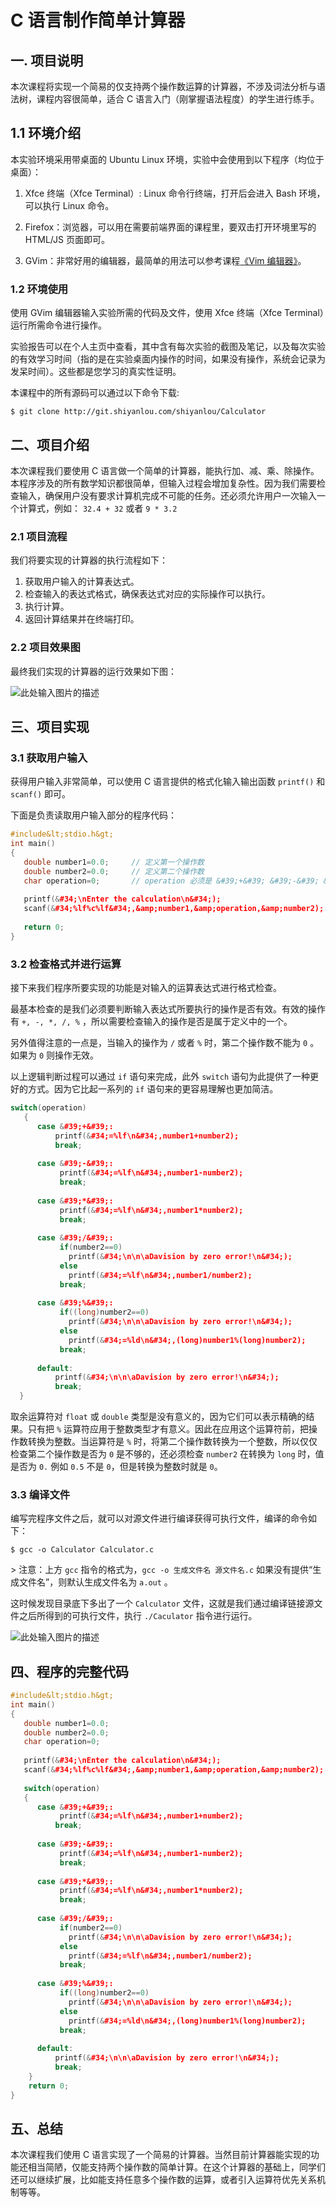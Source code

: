 # C 语言制作简单计算器

## 一. 项目说明

本次课程将实现一个简易的仅支持两个操作数运算的计算器，不涉及词法分析与语法树，课程内容很简单，适合 C 语言入门（刚掌握语法程度）的学生进行练手。

## 1.1 环境介绍

本实验环境采用带桌面的 Ubuntu Linux 环境，实验中会使用到以下程序（均位于桌面）：

1. Xfce 终端（Xfce Terminal）: Linux 命令行终端，打开后会进入 Bash 环境，可以执行 Linux 命令。

2. Firefox：浏览器，可以用在需要前端界面的课程里，要双击打开环境里写的 HTML/JS 页面即可。

3. GVim：非常好用的编辑器，最简单的用法可以参考课程[《Vim 编辑器》](http://www.shiyanlou.com/courses/2)。

### 1.2 环境使用

使用 GVim 编辑器输入实验所需的代码及文件，使用 Xfce 终端（Xfce Terminal）运行所需命令进行操作。


实验报告可以在个人主页中查看，其中含有每次实验的截图及笔记，以及每次实验的有效学习时间（指的是在实验桌面内操作的时间，如果没有操作，系统会记录为发呆时间）。这些都是您学习的真实性证明。

本课程中的所有源码可以通过以下命令下载:

```
$ git clone http://git.shiyanlou.com/shiyanlou/Calculator
```

## 二、项目介绍

本次课程我们要使用 C 语言做一个简单的计算器，能执行加、减、乘、除操作。本程序涉及的所有数学知识都很简单，但输入过程会增加复杂性。因为我们需要检查输入，确保用户没有要求计算机完成不可能的任务。还必须允许用户一次输入一个计算式，例如：
`32.4 + 32` 或者 `9 * 3.2`


### 2.1 项目流程

我们将要实现的计算器的执行流程如下：

1. 获取用户输入的计算表达式。
2. 检查输入的表达式格式，确保表达式对应的实际操作可以执行。
3. 执行计算。
4. 返回计算结果并在终端打印。

### 2.2 项目效果图

最终我们实现的计算器的运行效果如下图：

![此处输入图片的描述](https://dn-anything-about-doc.qbox.me/document-uid242676labid314timestamp1474652960595.png/wm)

## 三、项目实现

### 3.1 获取用户输入

获得用户输入非常简单，可以使用 C 语言提供的格式化输入输出函数 `printf()` 和 `scanf()` 即可。

下面是负责读取用户输入部分的程序代码：

```cpp
#include&lt;stdio.h&gt;
int main()
{
   double number1=0.0;     // 定义第一个操作数
   double number2=0.0;     // 定义第二个操作数
   char operation=0;       // operation 必须是 &#39;+&#39; &#39;-&#39; &#39;*&#39; &#39;/&#39; 或 &#39;%&#39;
   
   printf(&#34;\nEnter the calculation\n&#34;);
   scanf(&#34;%lf%c%lf&#34;,&amp;number1,&amp;operation,&amp;number2);
  
   return 0;  
}
```

### 3.2 检查格式并进行运算

接下来我们程序所要实现的功能是对输入的运算表达式进行格式检查。

最基本检查的是我们必须要判断输入表达式所要执行的操作是否有效。有效的操作有 `+, -, *, /, %` ，所以需要检查输入的操作是否是属于定义中的一个。

另外值得注意的一点是，当输入的操作为 `/` 或者 `%` 时，第二个操作数不能为 `0` 。如果为 `0` 则操作无效。

以上逻辑判断过程可以通过 `if` 语句来完成，此外 `switch` 语句为此提供了一种更好的方式。因为它比起一系列的 `if` 语句来的更容易理解也更加简洁。

```cpp
switch(operation)
   {
      case &#39;+&#39;:
          printf(&#34;=%lf\n&#34;,number1+number2);
          break;
          
      case &#39;-&#39;:
           printf(&#34;=%lf\n&#34;,number1-number2);
           break;
           
      case &#39;*&#39;:
           printf(&#34;=%lf\n&#34;,number1*number2);
           break;
        
      case &#39;/&#39;:
           if(number2==0)
             printf(&#34;\n\n\aDavision by zero error!\n&#34;);
           else
             printf(&#34;=%lf\n&#34;,number1/number2);
           break;
             
      case &#39;%&#39;:
           if((long)number2==0)  
             printf(&#34;\n\n\aDavision by zero error!\n&#34;); 
           else
             printf(&#34;=%ld\n&#34;,(long)number1%(long)number2);      
           break;
      
      default:
          printf(&#34;\n\n\aDavision by zero error!\n&#34;);
          break;
  }
```

取余运算符对 `float` 或 `double` 类型是没有意义的，因为它们可以表示精确的结果。只有把 `%` 运算符应用于整数类型才有意义。因此在应用这个运算符前，把操作数转换为整数。当运算符是 `%` 时，将第二个操作数转换为一个整数，所以仅仅检查第二个操作数是否为 `0` 是不够的，还必须检查 `number2` 在转换为 `long` 时，值是否为 `0.` 例如 `0.5` 不是 `0`，但是转换为整数时就是 `0`。

### 3.3 编译文件

编写完程序文件之后，就可以对源文件进行编译获得可执行文件，编译的命令如下：

```
$ gcc -o Calculator Calculator.c
```

&gt; 注意：上方 `gcc` 指令的格式为，`gcc -o 生成文件名 源文件名.c` 如果没有提供“生成文件名”，则默认生成文件名为 `a.out` 。

这时候发现目录底下多出了一个 `Calculator` 文件，这就是我们通过编译链接源文件之后所得到的可执行文件，执行 `./Caculator` 指令进行运行。

![此处输入图片的描述](https://dn-anything-about-doc.qbox.me/document-uid242676labid314timestamp1474653687726.png/wm)

## 四、程序的完整代码

```cpp
#include&lt;stdio.h&gt;
int main()
{
   double number1=0.0;
   double number2=0.0;
   char operation=0;
   
   printf(&#34;\nEnter the calculation\n&#34;);
   scanf(&#34;%lf%c%lf&#34;,&amp;number1,&amp;operation,&amp;number2);
   
   switch(operation)
   {
      case &#39;+&#39;:
           printf(&#34;=%lf\n&#34;,number1+number2);
          break;
          
      case &#39;-&#39;:
           printf(&#34;=%lf\n&#34;,number1-number2);
           break;
           
      case &#39;*&#39;:
           printf(&#34;=%lf\n&#34;,number1*number2);
           break;
        
      case &#39;/&#39;:
           if(number2==0)
             printf(&#34;\n\n\aDavision by zero error!\n&#34;);
           else
             printf(&#34;=%lf\n&#34;,number1/number2);
           break;
             
      case &#39;%&#39;:
           if((long)number2==0)  
             printf(&#34;\n\n\aDavision by zero error!\n&#34;); 
           else
             printf(&#34;=%ld\n&#34;,(long)number1%(long)number2);      
           break;
      
      default:
          printf(&#34;\n\n\aDavision by zero error!\n&#34;);
          break;          
    }
    return 0;
}
```

## 五、总结

本次课程我们使用 C 语言实现了一个简易的计算器。当然目前计算器能实现的功能还相当简陋，仅能支持两个操作数的简单计算。在这个计算器的基础上，同学们还可以继续扩展，比如能支持任意多个操作数的运算，或者引入运算符优先关系机制等等。


